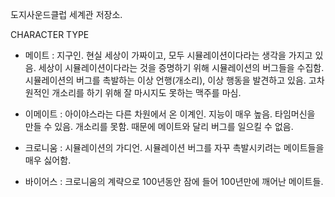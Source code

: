 도지사운드클럽 세계관 저장소.

CHARACTER TYPE
- 메이트 
: 지구인. 
현실 세상이 가짜이고, 모두 시뮬레이션이다라는 생각을 가지고 있음. 
세상이 시뮬레이션이다라는 것을 증명하기 위해 시뮬레이션의 버그들을 수집함.
시뮬레이션의 버그를 촉발하는 이상 언행(개소리), 이상 행동을 발견하고 있음. 
고차원적인 개소리를 하기 위해 잘 마시지도 못하는 맥주를 마심.


- 이메이트
: 아이야스라는 다른 차원에서 온 이계인. 지능이 매우 높음. 
타임머신을 만들 수 있음.
개소리를 못함. 때문에 메이트와 달리 버그를 일으킬 수 없음.


- 크로니움
: 시뮬레이션의 가디언.
시뮬레이션 버그를 자꾸 촉발시키려는 메이트들을 매우 싫어함.


- 바이어스
: 크로니움의 계략으로 100년동안 잠에 들어 100년만에 깨어난 메이트들.

